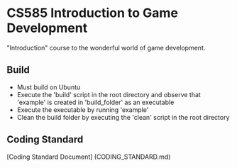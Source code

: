 # CS585 Introduction to Game Development
"Introduction" course to the wonderful world of game development.

## Build
* Must build on Ubuntu
* Execute the 'build' script in the root directory and observe that 'example' is created in 'build_folder' as an executable
* Execute the executable by running 'example'
* Clean the build folder by executing the 'clean' script in the root directory

## Coding Standard
[Coding Standard Document] (CODING_STANDARD.md)
